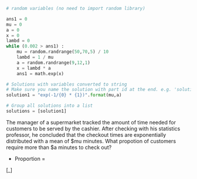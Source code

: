 ```python
# random variables (no need to import random library)

ans1 = 0
mu = 0 
a = 0
x = 0
lambd = 0
while (0.002 > ans1) :
	mu = random.randrange(50,70,5) / 10
	lambd = 1 / mu
	a = random.randrange(9,12,1)
	x = lambd * a
	ans1 = math.exp(x)

# Solutions with variables converted to string
# Make sure you name the solution with part id at the end. e.g. 'solution1' will be solution for part 1.
solution1 = "exp(-1/{0} * {1})".format(mu,a)

# Group all solutions into a list
solutions = [solution1]

```

The manager of a supermarket tracked the amount of time needed
for customers to be served by the cashier.  After checking with
his statistics professor, he concluded that the checkout times
are exponentially distributed with a mean of $mu minutes.  What
propotion of customers require more than $a minutes to check out?


* Proportion =

[_]
